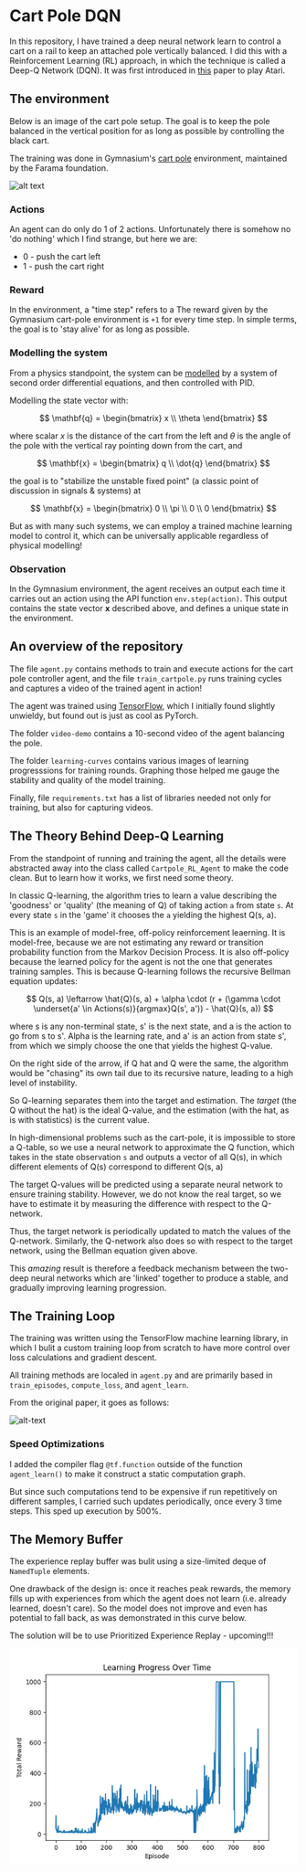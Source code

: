 # Cart Pole DQN

In this repository, I have trained a deep neural network learn to control a cart on a rail to keep an attached pole vertically balanced. I did this with a Reinforcement Learning (RL) approach, in which the technique is called a Deep-Q Network (DQN). It was first introduced in [this](https://arxiv.org/abs/1312.5602) paper to play Atari.

## The environment

Below is an image of the cart pole setup. The goal is to keep the pole balanced in the vertical position for as long as possible by controlling the black cart. 

The training was done in Gymnasium's [cart pole](https://gymnasium.farama.org/environments/classic_control/cart_pole/) environment, maintained by the Farama foundation.

![alt text](https://gymnasium.farama.org/_images/cart_pole.gif)

### Actions

An agent can do only do 1 of 2 actions. Unfortunately there is somehow no 'do nothing' which I find strange, but here we are:
- 0 - push the cart left
- 1 - push the cart right

### Reward

In the environment, a "time step" refers to a The reward given by the Gymnasium cart-pole environment is `+1` for every time step. In simple terms, the goal is to 'stay alive' for as long as possible.

### Modelling the system

From a physics standpoint, the system can be [modelled](https://underactuated.mit.edu/acrobot.html#cart_pole) by a system of second order differential equations, and then controlled with PID. 

Modelling the state vector with:  

$$ 
\mathbf{q} = \begin{bmatrix} x \\ \theta \end{bmatrix}
$$  

where scalar $x$ is the distance of the cart from the left and $\theta$ is the angle of the pole with the vertical ray pointing down from the cart, and  

$$ 
\mathbf{x} = \begin{bmatrix} q \\ \dot{q} \end{bmatrix}
$$  

the goal is to "stabilize the unstable fixed point" (a classic point of discussion in signals & systems) at  

$$ 
\mathbf{x} = \begin{bmatrix} 0 \\ \pi \\ 0 \\ 0 \end{bmatrix}
$$

But as with many such systems, we can employ a trained machine learning model to control it, which can be universally applicable regardless of physical modelling!

### Observation

In the Gymnasium environment, the agent receives an output each time it carries out an action using the API function `env.step(action)`. This output contains the state vector $\mathbf{x}$ described above, and defines a unique state in the environment.

## An overview of the repository

The file `agent.py` contains methods to train and execute actions for the cart pole controller agent, and the file `train_cartpole.py` runs training cycles and captures a video of the trained agent in action! 

The agent was trained using [TensorFlow](https://www.tensorflow.org/install/source), which I initially found slightly unwieldy, but found out is just as cool as PyTorch. 

The folder `video-demo` contains a 10-second video of the agent balancing the pole. 

The folder `learning-curves` contains various images of learning progresssions for training rounds. Graphing those helped me gauge the stability and quality of the model training.

Finally, file `requirements.txt` has a list of libraries needed not only for training, but also for capturing videos.

## The Theory Behind Deep-Q Learning

From the standpoint of running and training the agent, all the details were abstracted away into the class called `Cartpole_RL_Agent` to make the code clean. But to learn how it works, we first need some theory.

In classic Q-learning, the algorithm tries to learn a value describing the 'goodness' or 'quality' (the meaning of Q) of taking action `a` from state `s`. At every state `s` in the 'game' it chooses the `a` yielding the highest Q(s, a). 

This is an example of model-free, off-policy reinforcement leaerning. It is model-free, because we are not estimating any reward or transition probability function from the Markov Decision Process. It is also off-policy because the learned policy for the agent is not the one that generates training samples. This is because Q-learning follows the recursive Bellman equation updates: 

$$ 
Q(s, a) \leftarrow \hat{Q}(s, a) + \alpha \cdot (r + (\gamma \cdot \underset{a' \in Actions(s)}{argmax}Q(s', a')) - \hat{Q}(s, a))
$$ 

where s is any non-terminal state, s' is the next state, and a is the action to go from s to s'. Alpha is the learning rate, and a' is an action from state s', from which we simply choose the one that yields the highest Q-value.

On the right side of the arrow, if Q hat and Q were the same, the algorithm would be "chasing" its own tail due to its recursive nature, leading to a high level of instability.

So Q-learning separates them into the target and estimation. The *target* (the Q without the hat) is the ideal Q-value, and the estimation (with the hat, as is with statistics) is the current value.

In high-dimensional problems such as the cart-pole, it is impossible to store a Q-table, so we use a neural network to approximate the Q function, which takes in the state observation `s` and outputs a vector of all Q(s), in which different elements of Q(s) correspond to different Q(s, a)

The target Q-values will be predicted using a separate neural network to ensure training stability. However, we do not know the real target, so we have to estimate it by measuring the difference with respect to the Q-network. 

Thus, the target network is periodically updated to match the values of the Q-network. Similarly, the Q-network also does so with respect to the target network, using the Bellman equation given above.

This *amazing* result is therefore a feedback mechanism between the two-deep neural networks which are 'linked' together to produce a stable, and gradually improving learning progression.

## The Training Loop

The training was written using the TensorFlow machine learning library, in which I bulit a custom training loop from scratch to have more control over loss calculations and gradient descent. 

All training methods are localed in `agent.py` and are primarily based in `train_episodes`, `compute_loss`, and `agent_learn`.

From the original paper, it goes as follows:

![alt-text](https://i.sstatic.net/DEmcS.png)

### Speed Optimizations

I added the compiler flag `@tf.function` outside of the function `agent_learn()` to make it construct a static computation graph. 

But since such computations tend to be expensive if run repetitively on different samples, I carried such updates periodically, once every 3 time steps. This sped up execution by 500%.

## The Memory Buffer

The experience replay buffer was bulit using a size-limited deque of `NamedTuple` elements. 

One drawback of the design is: once it reaches peak rewards, the memory fills up with experiences from which the agent does not learn (i.e. already learned, doesn't care). So the model does not improve and even has potential to fall back, as was demonstrated in this curve below. 

The solution will be to use Prioritized Experience Replay - upcoming!!!

![alt-text](learning_curves/stable_curve.png)
